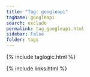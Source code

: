 ```yaml
---
title: "Tag: googleapi"
tagName: googleapi
search: exclude
permalink: tag_googleapi.html
sidebar: False
folder: tags
---
```

{% include taglogic.html %}

{% include links.html %}

